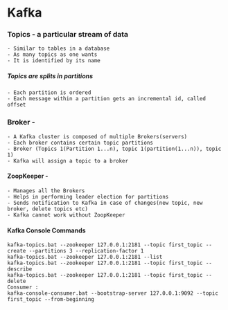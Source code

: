 # Kafka
### Topics - a particular stream of data  
    - Similar to tables in a database  
    - As many topics as one wants  
    - It is identified by its name  
##### Topics are splits in partitions
    - Each partition is ordered
    - Each message within a partition gets an incremental id, called offset

### Broker -
    - A Kafka cluster is composed of multiple Brokers(servers)  
    - Each broker contains certain topic partitions  
    - Broker (Topics 1(Partition 1...n), topic 1(partition(1...n)), topic 1)  
    - Kafka will assign a topic to a broker  

#### ZoopKeeper - 
    - Manages all the Brokers  
    - Helps in performing leader election for partitions  
    - Sends notification to Kafka in case of changes(new topic, new broker, delete topics etc)  
    - Kafka cannot work without ZoopKeeper  

#### Kafka Console Commands
    kafka-topics.bat --zookeeper 127.0.0.1:2181 --topic first_topic --create --partitions 3 --replication-factor 1
    kafka-topics.bat --zookeeper 127.0.0.1:2181 --list
    kafka-topics.bat --zookeeper 127.0.0.1:2181 --topic first_topic --describe
    kafka-topics.bat --zookeeper 127.0.0.1:2181 --topic first_topic --delete
    Consumer :
    kafka-console-consumer.bat --bootstrap-server 127.0.0.1:9092 --topic first_topic --from-beginning
